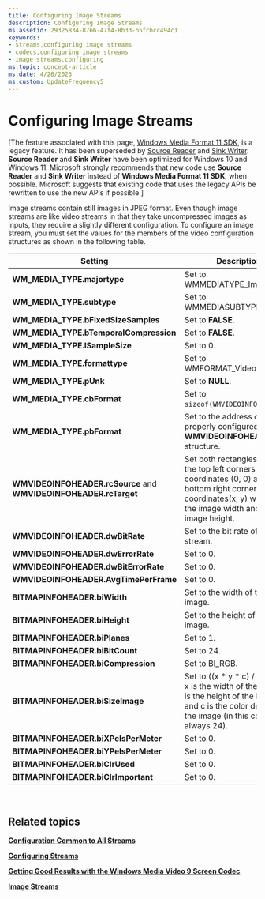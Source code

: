```yaml
---
title: Configuring Image Streams
description: Configuring Image Streams
ms.assetid: 29325834-8766-47f4-8b33-b5fcbcc494c1
keywords:
- streams,configuring image streams
- codecs,configuring image streams
- image streams,configuring
ms.topic: concept-article
ms.date: 4/26/2023
ms.custom: UpdateFrequency5
---
```


# Configuring Image Streams

\[The feature associated with this page, [Windows Media Format 11 SDK](/windows/win32/wmformat/windows-media-format-11-sdk), is a legacy feature. It has been superseded by [Source Reader](/windows/win32/medfound/source-reader) and [Sink Writer](/windows/win32/medfound/sink-writer). **Source Reader** and **Sink Writer** have been optimized for Windows 10 and Windows 11. Microsoft strongly recommends that new code use **Source Reader** and **Sink Writer** instead of **Windows Media Format 11 SDK**, when possible. Microsoft suggests that existing code that uses the legacy APIs be rewritten to use the new APIs if possible.\]

Image streams contain still images in JPEG format. Even though image streams are like video streams in that they take uncompressed images as inputs, they require a slightly different configuration. To configure an image stream, you must set the values for the members of the video configuration structures as shown in the following table.



| Setting                                                           | Description                                                                                                                                                                      |
|-------------------------------------------------------------------|----------------------------------------------------------------------------------------------------------------------------------------------------------------------------------|
| **WM\_MEDIA\_TYPE.majortype**                                     | Set to WMMEDIATYPE\_Image.                                                                                                                                                       |
| **WM\_MEDIA\_TYPE.subtype**                                       | Set to WMMEDIASUBTYPE\_RGB24.                                                                                                                                                    |
| **WM\_MEDIA\_TYPE.bFixedSizeSamples**                             | Set to **FALSE**.                                                                                                                                                                |
| **WM\_MEDIA\_TYPE.bTemporalCompression**                          | Set to **FALSE**.                                                                                                                                                                |
| **WM\_MEDIA\_TYPE.lSampleSize**                                   | Set to 0.                                                                                                                                                                        |
| **WM\_MEDIA\_TYPE.formattype**                                    | Set to WMFORMAT\_VideoInfo.                                                                                                                                                      |
| **WM\_MEDIA\_TYPE.pUnk**                                          | Set to **NULL**.                                                                                                                                                                 |
| **WM\_MEDIA\_TYPE.cbFormat**                                      | Set to `sizeof(WMVIDEOINFOHEADER)`.                                                                                                                                              |
| **WM\_MEDIA\_TYPE.pbFormat**                                      | Set to the address of a properly configured **WMVIDEOINFOHEADER** structure.                                                                                                     |
| **WMVIDEOINFOHEADER.rcSource** and **WMVIDEOINFOHEADER.rcTarget** | Set both rectangles so that the top left corners are coordinates (0, 0) and the bottom right corners are coordinates(x, y) where x is the image width and y is the image height. |
| **WMVIDEOINFOHEADER.dwBitRate**                                   | Set to the bit rate of the stream.                                                                                                                                               |
| **WMVIDEOINFOHEADER.dwErrorRate**                                 | Set to 0.                                                                                                                                                                        |
| **WMVIDEOINFOHEADER.dwBitErrorRate**                              | Set to 0.                                                                                                                                                                        |
| **WMVIDEOINFOHEADER.AvgTimePerFrame**                             | Set to 0.                                                                                                                                                                        |
| **BITMAPINFOHEADER.biWidth**                                      | Set to the width of the image.                                                                                                                                                   |
| **BITMAPINFOHEADER.biHeight**                                     | Set to the height of the image.                                                                                                                                                  |
| **BITMAPINFOHEADER.biPlanes**                                     | Set to 1.                                                                                                                                                                        |
| **BITMAPINFOHEADER.biBitCount**                                   | Set to 24.                                                                                                                                                                       |
| **BITMAPINFOHEADER.biCompression**                                | Set to BI\_RGB.                                                                                                                                                                  |
| **BITMAPINFOHEADER.biSizeImage**                                  | Set to ((x \* y \* c) / 8), where x is the width of the image, y is the height of the image, and c is the color depth of the image (in this case always 24).                     |
| **BITMAPINFOHEADER.biXPelsPerMeter**                              | Set to 0.                                                                                                                                                                        |
| **BITMAPINFOHEADER.biYPelsPerMeter**                              | Set to 0.                                                                                                                                                                        |
| **BITMAPINFOHEADER.biClrUsed**                                    | Set to 0.                                                                                                                                                                        |
| **BITMAPINFOHEADER.biClrImportant**                               | Set to 0.                                                                                                                                                                        |



 

## Related topics

<dl> <dt>

[**Configuration Common to All Streams**](configuration-common-to-all-streams.md)
</dt> <dt>

[**Configuring Streams**](configuring-streams.md)
</dt> <dt>

[**Getting Good Results with the Windows Media Video 9 Screen Codec**](getting-good-results-with-the-windows-media-video-9-screen-codec.md)
</dt> <dt>

[**Image Streams**](image-streams.md)
</dt> </dl>

 

 





